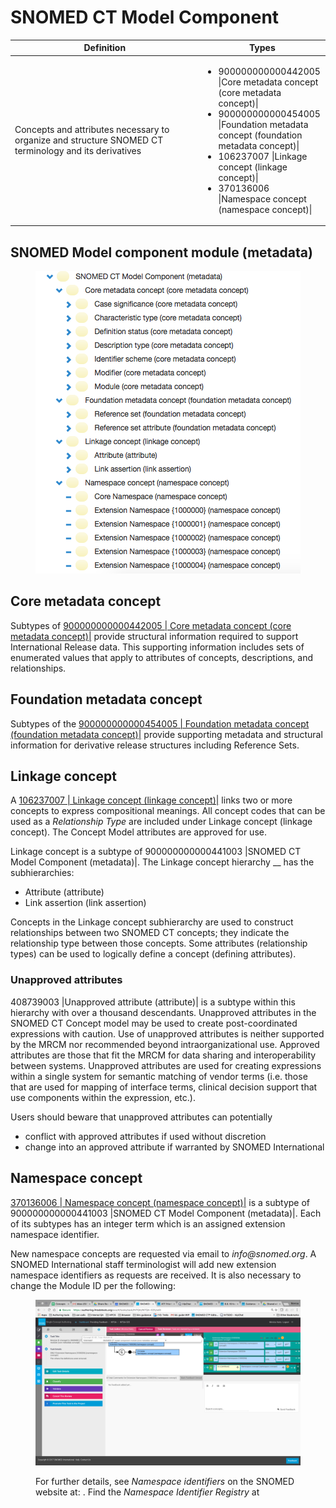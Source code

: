 # SNOMED CT Model Component

<table><thead><tr><th width="287.6978759765625">Definition</th><th>Types</th></tr></thead><tbody><tr><td>Concepts and attributes necessary to organize and structure SNOMED CT terminology and its derivatives</td><td><ul><li>900000000000442005 |Core metadata concept (core metadata concept)| </li><li>900000000000454005 |Foundation metadata concept (foundation metadata concept)| </li><li>106237007 |Linkage concept (linkage concept)| </li><li>370136006 |Namespace concept (namespace concept)|</li></ul></td></tr></tbody></table>

## SNOMED Model component module (metadata)

<figure><img src="../../../images/174691388.png" alt=""><figcaption></figcaption></figure>

## Core metadata concept

Subtypes of [900000000000442005 | Core metadata concept (core metadata concept)|](http://snomed.info/id/900000000000442005) provide structural information required to support International Release data. This supporting information includes sets of enumerated values that apply to attributes of concepts, descriptions, and relationships.

## Foundation metadata concept

Subtypes of the [900000000000454005 | Foundation metadata concept (foundation metadata concept)|](http://snomed.info/id/900000000000454005) provide supporting metadata and structural information for derivative release structures including Reference Sets.

## Linkage concept

A [106237007 | Linkage concept (linkage concept)|](http://snomed.info/id/106237007) links two or more concepts to express compositional meanings. All concept codes that can be used as a _Relationship Type_ are included under Linkage concept (linkage concept). The Concept Model attributes are approved for use.

Linkage concept is a subtype of 900000000000441003 |SNOMED CT Model Component (metadata)|. The Linkage concept hierarchy \_\_ has the subhierarchies:

* Attribute (attribute)
* Link assertion (link assertion)

Concepts in the Linkage concept subhierarchy are used to construct relationships between two SNOMED CT concepts; they indicate the relationship type between those concepts. Some attributes (relationship types) can be used to logically define a concept (defining attributes).

### Unapproved attributes

408739003 |Unapproved attribute (attribute)| is a subtype within this hierarchy with over a thousand descendants. Unapproved attributes in the SNOMED CT Concept model may be used to create post-coordinated expressions with caution. Use of unapproved attributes is neither supported by the MRCM nor recommended beyond intraorganizational use. Approved attributes are those that fit the MRCM for data sharing and interoperability between systems. Unapproved attributes are used for creating expressions within a single system for semantic matching of vendor terms (i.e. those that are used for mapping of interface terms, clinical decision support that use components within the expression, etc.).

Users should beware that unapproved attributes can potentially

* conflict with approved attributes if used without discretion
* change into an approved attribute if warranted by SNOMED International

## Namespace concept

[370136006 | Namespace concept (namespace concept)|](http://snomed.info/id/370136006) is a subtype of 900000000000441003 |SNOMED CT Model Component (metadata)|. Each of its subtypes has an integer term which is an assigned extension namespace identifier.

New namespace concepts are requested via email to _info@snomed.org_. A SNOMED International staff terminologist will add new extension namespace identifiers as requests are received. It is also necessary to change the Module ID per the following:

<figure><img src="../../../images/174691390.png" alt=""><figcaption><p>For further details, see <em>Namespace identifiers</em> on the SNOMED website at: . Find the <em>Namespace Identifier Registry</em> at</p></figcaption></figure>
